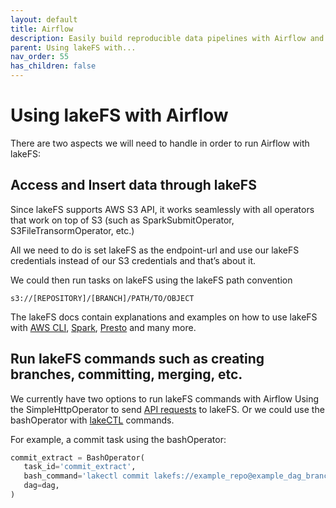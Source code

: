 ```yaml
---
layout: default
title: Airflow
description: Easily build reproducible data pipelines with Airflow and lakeFS using commits, without modifying the code or logic of your job.
parent: Using lakeFS with...
nav_order: 55
has_children: false
---
```


# Using lakeFS with Airflow


There are two aspects we will need to handle in order to run Airflow with lakeFS:

## Access and Insert data through lakeFS
Since lakeFS supports AWS S3 API, it works seamlessly with all operators that work on top of S3 (such as SparkSubmitOperator, S3FileTransormOperator, etc.)

All we need to do is set lakeFS as the endpoint-url and use our lakeFS credentials instead of our S3 credentials and that’s about it.

We could then run tasks on lakeFS using the lakeFS path convention 

`s3://[REPOSITORY]/[BRANCH]/PATH/TO/OBJECT`

The lakeFS docs contain explanations and examples on how to use lakeFS with [AWS CLI](aws_cli.md), [Spark](spark.md), [Presto](presto.md) and many more. 

## Run lakeFS commands such as creating branches, committing, merging, etc.
We currently have two options to run lakeFS commands with Airflow
Using the SimpleHttpOperator to send [API requests](../reference/api.md) to lakeFS. Or we could use the bashOperator with [lakeCTL](../quickstart/lakefs_cli.md) commands.

For example, a commit task using the bashOperator:

```python
commit_extract = BashOperator(
   task_id='commit_extract',
   bash_command='lakectl commit lakefs://example_repo@example_dag_branch -m "extract data"',
   dag=dag,
)
```




